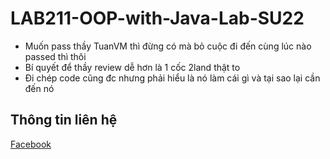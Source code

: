 # LAB211-OOP-with-Java-Lab-SU22
* Muốn pass thầy TuanVM thì đừng có mà bỏ cuộc đi đến cùng lúc nào passed thì thôi
* Bí quyết để thầy review dễ hơn là 1 cốc 2land thật to
* Đi chép code cũng đc nhưng phải hiểu là nó làm cái gì và tại sao lại cần đến nó
## Thông tin liên hệ
[Facebook](https://www.facebook.com/fengstuff)
